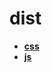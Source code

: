 <!-- generated by markdown-notes-tree -->

# dist

<!-- optional markdown-notes-tree directory description starts here -->

<!-- optional markdown-notes-tree directory description ends here -->

- [**css**](css)
- [**js**](js)
